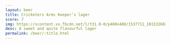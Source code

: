 ```yaml
---
layout: beer
title: Cricketers Arms Keeper’s lager
score: 7
img: https://scontent.xx.fbcdn.net/l/t31.0-0/p480x480/1537711_10153268294383745_2698680166388774656_o.jpg
desc: A sweet and quite flavourful lager
permalink: /beer/:title.html
---
```

